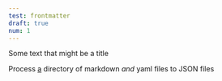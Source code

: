 ```yaml
---
test: frontmatter
draft: true
num: 1
---
```


Some text that might be a title

Process [a](#) directory of markdown *and* yaml files to JSON files
